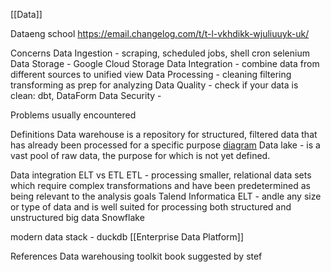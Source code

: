 [[Data]]

Dataeng school
https://email.changelog.com/t/t-l-vkhdikk-wjuliuuyk-uk/

Concerns
Data Ingestion - scraping, scheduled jobs, shell cron selenium
Data Storage - Google Cloud Storage
Data Integration - combine data from different sources to unified view
Data Processing - cleaning filtering transforming as prep for analyzing
Data Quality - check if your data is clean: dbt, DataForm
Data Security - 

Problems usually encountered

Definitions
Data warehouse is a repository for structured, filtered data that has already been processed for a specific purpose [diagram](https://en.wikipedia.org/wiki/Data_warehouse#/media/File:Data_warehouse_architecture.jpg)
Data lake - is a vast pool of raw data, the purpose for which is not yet defined.

Data integration
ELT vs ETL
ETL - processing smaller, relational data sets which require complex transformations and have been predetermined as being relevant to the analysis goals
Talend Informatica
ELT - andle any size or type of data and is well suited for processing both structured and unstructured big data
Snowflake

modern data stack - duckdb
[[Enterprise Data Platform]]

References
Data warehousing toolkit book suggested by stef